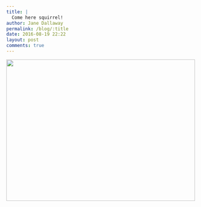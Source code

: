 ```yaml
---
title: |
  Come here squirrel!
author: Jane Dallaway
permalink: /blog/:title
date: 2016-08-19 22:22
layout: post
comments: true
---
```


<div><a href="//static.skitters.dallaway.com/tp_IMG_1494.JPG"><img src="//static.skitters.dallaway.com/tp_thumb_IMG_1494.JPG" width="500" height="375"/></a></div>



  

      
